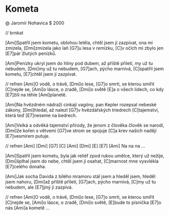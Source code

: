 # Kometa
@ Jaromír Nohavica
$ 2000

// brnkat

[Ami]Spatřil jsem kometu, oblohou letěla,
chtěl jsem jí zazpívat, ona mi zmizela,
[Dmi]zmizela jako laň [G7]u lesa v remízku,
[C]v očích mi zbylo jen [E7]pár žlutých penízků.

[Ami]Penízky ukryl jsem do hlíny pod dubem,
až příště přiletí, my už tu nebudem,
[Dmi]my už tu nebudem, [G7]ach, pýcho marnivá,
[C]spatřil jsem kometu, [E7]chtěl jsem jí zazpívat.

// refren
[Ami]O vodě, o trávě, [Dmi]o lese,
[G7]o smrti, se kterou smířit [C]nejde se,
[Ami]o lásce, o zradě, [Dmi]o světě
[E]a o všech lidech, co kdy [E7]žili na téhle [Ami]planetě.

[Ami]Na hvězdném nádraží cinkají vagóny,
pan Kepler rozepsal nebeské zákony,
[Dmi]hledal, až nalezl [G7]v hvězdářských triedrech
[C]tajemství, která teď [E7]neseme na bedrech.

[Ami]Velká a odvěká tajemství přírody,
že jenom z člověka člověk se narodí,
[Dmi]že kořen s větvemi [G7]ve strom se spojuje
[C]a krev našich nadějí [E7]vesmírem putuje.

// refren
[Ami] [Dmi]
[G7] [C]
[Ami] [Dmi]
[E] [E7] [Ami]
Na na na ...

[Ami]Spatřil jsem kometu, byla jak reliéf
zpod rukou umělce, který už nežije,
[Dmi]šplhal jsem do nebe, chtěl jsem ji osahat,
[C]marnost mne vysvlékla [E7]celého donaha.

[Ami]Jak socha Davida z bílého mramoru
stál jsem a hleděl jsem, hleděl jsem nahoru,
[Dmi]až příště přiletí, [G7]ach, pýcho marnivá,
[C]my už tu nebudem, ale [E7]jiný jí zazpívá.

// refren
[Ami]O vodě, o trávě, [Dmi]o lese,
[G7]o smrti, se kterou smířit [C]nejde se,
[Ami]o lásce, o zradě, [Dmi]o světě,
[E]bude to písnička [E7]o nás [Ami]a kometě ...

